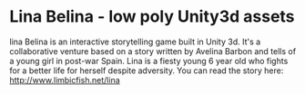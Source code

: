 # Lina Belina - low poly Unity3d assets
lina Belina is an interactive storytelling game built in Unity 3d.
It's a collaborative venture based on a story written by Avelina Barbon and tells of a young girl in post-war Spain. 
Lina is a fiesty young 6 year old who fights for a better life for herself despite adversity. 
You can read the story here: http://www.limbicfish.net/lina
